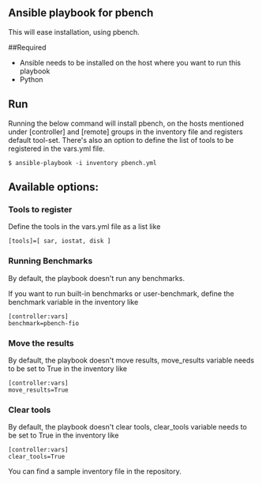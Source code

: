 ## Ansible playbook for pbench
This will ease installation, using pbench.

##Required
- Ansible needs to be installed on the host where you want to run this playbook
- Python

## Run

Running the below command will install pbench, on the hosts mentioned under [controller] and [remote] groups in the inventory file and registers default tool-set.
There's also an option to define the list of tools to be registered in the vars.yml file.
```
$ ansible-playbook -i inventory pbench.yml
```

## Available options:

### Tools to register
Define the tools in the vars.yml file as a list like
```
[tools]=[ sar, iostat, disk ]
```

### Running Benchmarks
By default, the playbook doesn't run any benchmarks.

If you want to run built-in benchmarks or user-benchmark, define the benchmark variable in the inventory like
```
[controller:vars]
benchmark=pbench-fio
```

### Move the results
By default, the playbook doesn't move results, move_results variable needs to be set to True in the inventory like
```
[controller:vars]
move_results=True
```

### Clear tools
By default, the playbook doesn't clear tools, clear_tools variable needs to be set to True in the inventory like
```
[controller:vars]
clear_tools=True
```
You can find a sample inventory file in the repository.

